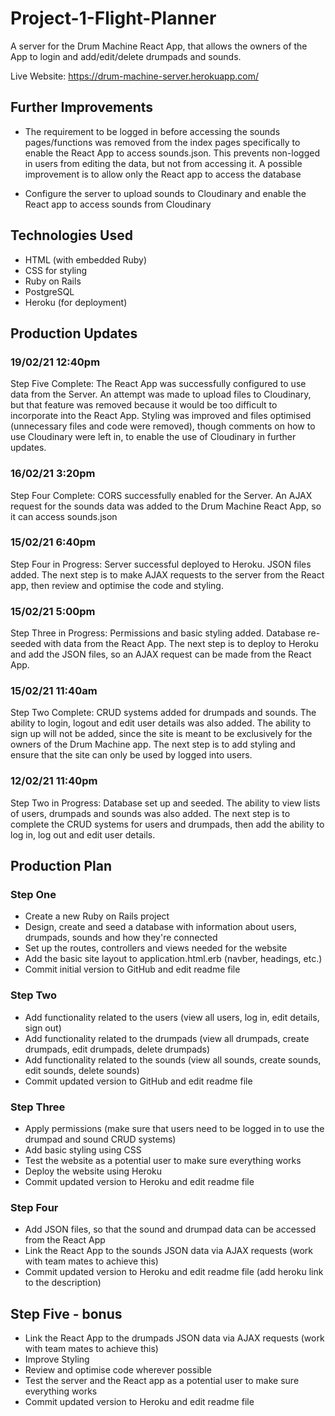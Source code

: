 # Project-1-Flight-Planner

A server for the Drum Machine React App, that allows the owners of the App to login and add/edit/delete drumpads and sounds.

Live Website: https://drum-machine-server.herokuapp.com/

## Further Improvements

* The requirement to be logged in before accessing the sounds pages/functions was removed from the index pages specifically to enable the React App to access sounds.json. This prevents non-logged in users from editing the data, but not from accessing it. A possible improvement is to allow only the React app to access the database

* Configure the server to upload sounds to Cloudinary and enable the React app to access sounds from Cloudinary

## Technologies Used
* HTML (with embedded Ruby)
* CSS for styling
* Ruby on Rails
* PostgreSQL
* Heroku (for deployment)

## Production Updates

### 19/02/21 12:40pm

Step Five Complete: The React App was successfully configured to use data from the Server. An attempt was made to upload files to Cloudinary, but that feature was removed because it would be too difficult to incorporate into the React App. Styling was improved and files optimised (unnecessary files and code were removed), though comments on how to use Cloudinary were left in, to enable the use of Cloudinary in further updates.

### 16/02/21 3:20pm
Step Four Complete: CORS successfully enabled for the Server. An AJAX request for the sounds data was added to the Drum Machine React App, so it can access sounds.json

### 15/02/21 6:40pm
Step Four in Progress: Server successful deployed to Heroku. JSON files added. The next step is to make AJAX requests to the server from the React app, then review and optimise the code and styling.

### 15/02/21 5:00pm
Step Three in Progress: Permissions and basic styling added. Database re-seeded with data from the React App. The next step is to deploy to Heroku and add the JSON files, so an AJAX request can be made from the React App.

### 15/02/21 11:40am
Step Two Complete: CRUD systems added for drumpads and sounds. The ability to login, logout and edit user details was also added. The ability to sign up will not be added, since the site is meant to be exclusively for the owners of the Drum Machine app. The next step is to add styling and ensure that the site can only be used by logged into users.

### 12/02/21 11:40pm
Step Two in Progress: Database set up and seeded. The ability to view lists of users, drumpads and sounds was also added. The next step is to complete the CRUD systems for users and drumpads, then add the ability to log in, log out and edit user details.

## Production Plan

### Step One
* Create a new Ruby on Rails project
* Design, create and seed a database with information about users, drumpads, sounds and how they're connected
* Set up the routes, controllers and views needed for the website
* Add the basic site layout to application.html.erb (navber, headings, etc.)
* Commit initial version to GitHub and edit readme file

### Step Two
* Add functionality related to the users (view all users, log in, edit details, sign out)
* Add functionality related to the drumpads (view all drumpads, create drumpads, edit drumpads, delete drumpads)
* Add functionality related to the sounds (view all sounds, create sounds, edit sounds, delete sounds)
* Commit updated version to GitHub and edit readme file

### Step Three
* Apply permissions (make sure that users need to be logged in to use the drumpad and sound CRUD systems)
* Add basic styling using CSS
* Test the website as a potential user to make sure everything works
* Deploy the website using Heroku
* Commit updated version to Heroku and edit readme file

### Step Four
* Add JSON files, so that the sound and drumpad data can be accessed from the React App
* Link the React App to the sounds JSON data via AJAX requests (work with team mates to achieve this)
* Commit updated version to Heroku and edit readme file (add heroku link to the description)

## Step Five - bonus
* Link the React App to the drumpads JSON data via AJAX requests (work with team mates to achieve this)
* Improve Styling
* Review and optimise code wherever possible
* Test the server and the React app as a potential user to make sure everything works
* Commit updated version to Heroku and edit readme file
